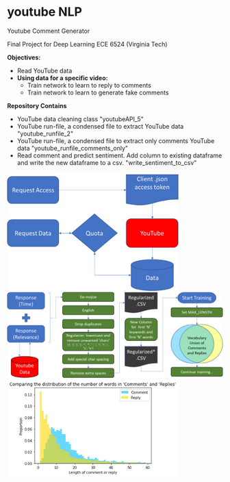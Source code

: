 # youtube NLP
Youtube Comment Generator

Final Project for Deep Learning ECE 6524 (Virginia Tech)

**Objectives:**
- Read YouTube data
- **Using data for a specific video:**
  - Train network to learn to reply to comments
  - Train network to learn to generate fake comments 

**Repository Contains**
- YouTube data cleaning class "youtubeAPI_5"
- YouTube run-file, a condensed file to extract YouTube data "youtube_runfile_2"
- YouTube run-file, a condensed file to extract only comments YouTube data "youtube_runfile_comments_only"
- Read comment and predict sentiment. Add column to existing dataframe and write the new dataframe to a csv. "write_sentiment_to_csv"


<img src="https://github.com/beric7/youtube_NLP/blob/main/Figures/Access_token.png" width="400">
<img src="https://github.com/beric7/youtube_NLP/blob/main/Figures/Data_annotation_flow_maxlength.png" width="600">
<img src="https://github.com/beric7/youtube_NLP/blob/main/Figures/Comment_Reply_histo_zoom.png" width="400">
